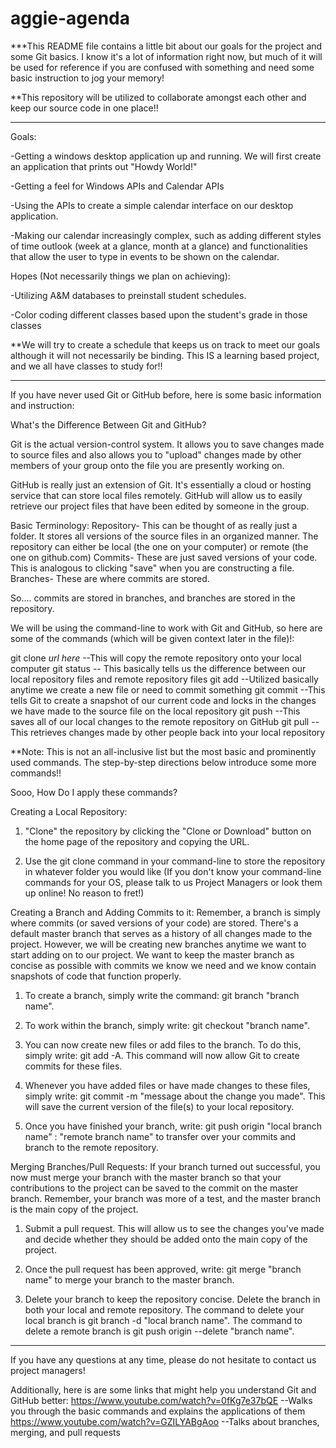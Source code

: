# aggie-agenda

***This README file contains a little bit about our goals for the project and some Git basics. I know it's a lot of information right now, but much of it will be used for reference if you are confused with something and need some basic instruction to jog your memory!

**This repository will be utilized to collaborate amongst each other and keep our source code in one place!!

--------------------------------------------------------------------------------------------------------------------------------
Goals:

-Getting a windows desktop application up and running. We will first create an application that prints out "Howdy World!"

-Getting a feel for Windows APIs and Calendar APIs

-Using the APIs to create a simple calendar interface on our desktop application.

-Making our calendar increasingly complex, such as adding different styles of time outlook (week at a glance, month at a glance) and functionalities that allow the user to type in events to be shown on the calendar.

Hopes (Not necessarily things we plan on achieving):

-Utilizing A&M databases to preinstall student schedules.

-Color coding different classes based upon the student's grade in those classes

**We will try to create a schedule that keeps us on track to meet our goals although it will not necessarily be binding. This IS a learning based project, and we all have classes to study for!!

-------------------------------------------------------------------------------------------------------------------------------------
If you have never used Git or GitHub before, here is some basic information and instruction: 


What's the Difference Between Git and GitHub?

Git is the actual version-control system. It allows you to save changes made to source files and also allows you to "upload" changes made by other members of your group onto the file you are presently working on. 

GitHub is really just an extension of Git. It's essentially a cloud or hosting service that can store local files remotely. GitHub will allow us to easily retrieve our project files that have been edited by someone in the group.


Basic Terminology:
Repository- This can be thought of as really just a folder. It stores all versions of the source files in an organized manner. The repository can either be local (the one on your computer) or remote (the one on github.com)
Commits- These are just saved versions of your code. This is analogous to clicking "save" when you are constructing a file.
Branches- These are where commits are stored.

So.... commits are stored in branches, and branches are stored in the repository. 


We will be using the command-line to work with Git and GitHub, so here are some of the commands (which will be given context later in the file)!:

git clone *url here*  --This will copy the remote repository onto your local computer
git status   -- This basically tells us the difference between our local repository files and remote repository files
git add  --Utilized basically anytime we create a new file or need to commit something
git commit  --This tells Git to create a snapshot of our current code and locks in the changes we have made to the source file on the local repository
git push  --This saves all of our local changes to the remote repository on GitHub
git pull --This retrieves changes made by other people back into your local repository

**Note: This is not an all-inclusive list but the most basic and prominently used commands. The step-by-step directions below introduce some more commands!!


Sooo, How Do I apply these commands?

Creating a Local Repository:
1. "Clone" the repository by clicking the "Clone or Download" button on the home page of the repository and copying the URL.

2. Use the git clone command in your command-line to store the repository in whatever folder you would like (If you don't know your command-line commands for your OS, please talk to us Project Managers or look them up online! No reason to fret!)

Creating a Branch and Adding Commits to it:
Remember, a branch is simply where commits (or saved versions of your code) are stored. There's a default master branch that serves as a history of all changes made to the project. However, we will be creating new branches anytime we want to start adding on to our project. We want to keep the master branch as concise as possible with commits we know we need and we know contain snapshots of code that function properly.

1. To create a branch, simply write the command: git branch "branch name".

2. To work within the branch, simply write: git checkout "branch name".

3. You can now create new files or add files to the branch. To do this, simply write: git add -A. This command will now allow Git to create commits for these files.

4. Whenever you have added files or have made changes to these files, simply write: git commit -m "message about the change you made". This will save the current version of the file(s) to your local repository. 

5. Once you have finished your branch, write: git push origin "local branch name" : "remote branch name" to transfer over your commits and branch to the remote repository.

Merging Branches/Pull Requests:
If your branch turned out successful, you now must merge your branch with the master branch so that your contributions to the project can be saved to the commit on the master branch. Remember, your branch was more of a test, and the master branch is the main copy of the project.

1. Submit a pull request. This will allow us to see the changes you've made and decide whether they should be added onto the main copy of the project. 

2. Once the pull request has been approved, write: git merge "branch name" to merge your branch to the master branch.

3. Delete your branch to keep the repository concise. Delete the branch in both your local and remote repository. The command to delete your local branch is git branch -d "local branch name". The command to delete a remote branch is git push origin --delete "branch name".
--------------------------------------------------------------------------------------------------------------------------------------
If you have any questions at any time, please do not hesitate to contact us project managers!

Additionally, here is are some links that might help you understand Git and GitHub better:
https://www.youtube.com/watch?v=0fKg7e37bQE --Walks you through the basic commands and explains the applications of them
https://www.youtube.com/watch?v=GZILYABgAoo --Talks about branches, merging, and pull requests
